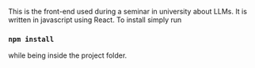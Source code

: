 This is the front-end used during a seminar in university about LLMs. It is written in javascript using React. To install simply run 
### `npm install`
while being inside the project folder.